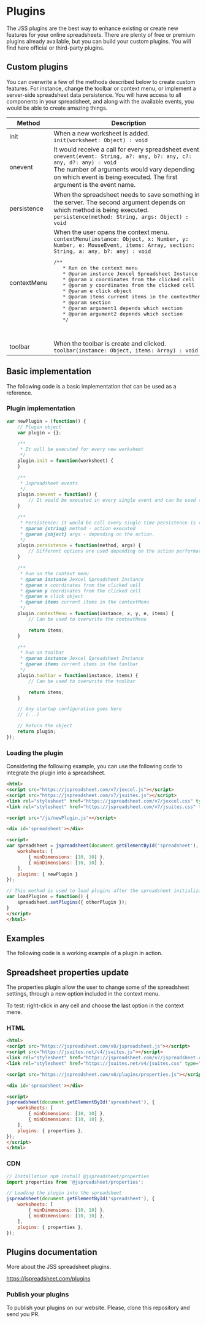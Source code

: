 # Plugins

The JSS plugins are the best way to enhance existing or create new features for your online spreadsheets. There are plenty of free or premium plugins already available, but you can build your custom plugins. You will find here official or third-party plugins.

## Custom plugins

You can overwrite a few of the methods described below to create custom features. For instance, change the toolbar or context menu, or implement a server-side spreadsheet data persistence. You will have access to all components in your spreadsheet, and along with the available events, you would be able to create amazing things.  

<table>
<thead>
<tr>
<th>Method</th>
<th>Description</th>
</tr>
</thead>
<tbody>
<tr>
<td>init</td>
<td>When a new worksheet is added.<br><code>init(worksheet: Object) : void</code></td>
</tr>
<tr>
<td>onevent</td>
<td>It would receive a call for every spreadsheet event.<br><code>onevent(event: String, a?: any, b?: any, c?: any, d?: any) : void</code><br>
The number of arguments would vary depending on which event is being executed. The first argument is the event name.</td>
</tr>
<tr>
<td>persistence</td>
<td>When the spreadsheet needs to save something in the server. The second argument depends on which method is being executed.<br>
<code>persistence(method: String, args: Object) : void</code><br>
</td>
</tr>
<tr>
<td>contextMenu</td>
<td>When the user opens the context menu.<br>
<code>contextMenu(instance: Object, x: Number, y: Number, e: MouseEvent, items: Array, section: String, a: any, b?: any) : void</code><br>
<pre>
/**
   * Run on the context menu
   * @param instance Jexcel Spreadsheet Instance
   * @param x coordinates from the clicked cell
   * @param y coordinates from the clicked cell
   * @param e click object
   * @param items current items in the contextMenu
   * @param section
   * @param argument1 depends which section
   * @param argument2 depends which section
   */
<pre>
</td>
</tr>
<tr>
<td>toolbar</td>
<td>When the toolbar is create and clicked.<br><code>toolbar(instance: Object, items: Array) : void</code></td>
</tr>
</tbody>
</table>

## Basic implementation

The following code is a basic implementation that can be used as a reference.  

### Plugin implementation

```Javascript
var newPlugin = (function() {
    // Plugin object
    var plugin = {};

    /**
     * It will be executed for every new worksheet
     */
    plugin.init = function(worksheet) {
    }

    /**
     * Jspreadsheet events
     */
    plugin.onevent = function() {
        // It would be executed in every single event and can be used to customize actions
    }

    /**
     * Persistence: It would be call every single time persistence is required
     * @param {string} method - action executed
     * @param {object} args - depending on the action.
     */
    plugin.persistence = function(method, args) {
        // Different options are used depending on the action performated. 
    }

    /**
     * Run on the context menu
     * @param instance Jexcel Spreadsheet Instance
     * @param x coordinates from the clicked cell
     * @param y coordinates from the clicked cell
     * @param e click object
     * @param items current items in the contextMenu
     */
    plugin.contextMenu = function(instance, x, y, e, items) {
        // Can be used to overwrite the contextMenu

        return items;
    }

    /**
     * Run on toolbar
     * @param instance Jexcel Spreadsheet Instance
     * @param items current items in the toolbar 
     */
    plugin.toolbar = function(instance, items) {
        // Can be used to overwrite the toolbar

        return items;
    }

    // Any startup configuration goes here
    // (...)

    // Return the object
    return plugin;
});
```

### Loading the plugin

Considering the following example, you can use the following code to integrate the plugin into a spreadsheet.

```HTML
<html>
<script src="https://jspreadsheet.com/v7/jexcel.js"></script>
<script src="https://jspreadsheet.com/v7/jsuites.js"></script>
<link rel="stylesheet" href="https://jspreadsheet.com/v7/jexcel.css" type="text/css" />
<link rel="stylesheet" href="https://jspreadsheet.com/v7/jsuites.css" type="text/css" />

<script src="/js/newPlugin.js"></script>

<div id='spreadsheet'></div>

<script>
var spreadsheet = jspreadsheet(document.getElementById('spreadsheet'), {
    worksheets: [
        { minDimensions: [10, 10] },
        { minDimensions: [10, 10] },
    ],
    plugins: { newPlugin }
});

// This method is used to load plugins after the spreadsheet initialization
var loadPlugins = function() {
    spreadsheet.setPlugins({ otherPlugin });
}
</script>
</html>
```

## <a name="Loading-a-plugin-example">Examples</a>

The following code is a working example of a plugin in action.  

## <a name="spreadsheet-property-plugin">Spreadsheet properties update</a>

The properties plugin allow the user to change some of the spreadsheet settings, through a new option included in the context menu.  

<span class="small">To test: right-click in any cell and choose the last option in the context mene.</span>  

### HTML

```HTML
<html>
<script src="https://jspreadsheet.com/v8/jspreadsheet.js"></script>
<script src="https://jsuites.net/v4/jsuites.js"></script>
<link rel="stylesheet" href="https://jspreadsheet.com/v7/jspreadsheet.css" type="text/css" />
<link rel="stylesheet" href="https://jsuites.net/v4/jsuites.css" type="text/css" />

<script src="https://jspreadsheet.com/v8/plugins/properties.js"></script>

<div id='spreadsheet'></div>

<script>
jspreadsheet(document.getElementById('spreadsheet'), {
    worksheets: [
        { minDimensions: [10, 10] },
        { minDimensions: [10, 10] },
    ],
    plugins: { properties },
});
</script>
</html>
```

### CDN

```Javascript
// Installation npm install @jspreadsheet/properties
import properties from '@jspreadsheet/properties';

// Loading the plugin into the spreadsheet
jspreadsheet(document.getElementById('spreadsheet'), {
    worksheets: [
        { minDimensions: [10, 10] },
        { minDimensions: [10, 10] },
    ],
    plugins: { properties },
});
```

</div>

</div>

</div>

## Plugins documentation

More about the JSS spreadsheet plugins.

<a href='https://jspreadsheet.com'>https://jspreadsheet.com/plugins</a>

### <a name="Publish-your-plugins">Publish your plugins</a>

To publish your plugins on our website. Please, clone this repository and send you PR.
